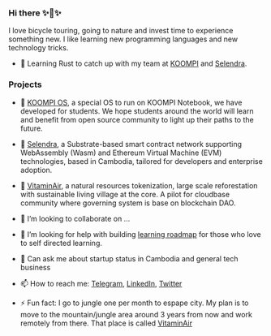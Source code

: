 ### Hi there ✨👋✨

I love bicycle touring, going to nature and invest time to experience something new. I like learning new programming languages and new technology tricks. 

- 🌱 Learning Rust to catch up with my team at [KOOMPI](https://koompi.com) and [Selendra](https://selendra.org). 

### Projects
- 🔭 [KOOMPI OS](https://koompi.org), a special OS to run on KOOMPI Notebook, we have developed for students. We hope students around the world will learn and benefit from open source community to light up their paths to the future. 

- 🔭 [Selendra](https://selendra.org), a Substrate-based smart contract network supporting WebAssembly (Wasm) and Ethereum Virtual Machine (EVM) technologies, based in Cambodia, tailored for developers and enterprise adoption.

- 🔭 [VitaminAir](https://vitaminair.org), a natural resources tokenization, large scale reforestation with sustainable living village at the core. A pilot for cloudbase community where governing system is base on blockchain DAO.

- 👯 I’m looking to collaborate on ...

- 🤔 I’m looking for help with building [learning roadmap](https://github.com/koompi/learning-roadmaps) for those who love to self directed learning.

- 💬 Can ask me about startup status in Cambodia and general tech business 

- 📫 How to reach me: [Telegram](https://t.me/rithythul), [LinkedIn](https://linkedin.com/in/rithythul), [Twitter](https://twitter.com/rithythul)

- ⚡ Fun fact: I go to jungle one per month to espape city. My plan is to move to the mountain/jungle area around 3 years from now and work remotely from there. That place is called [VitaminAir](https://vitaminair.org)

